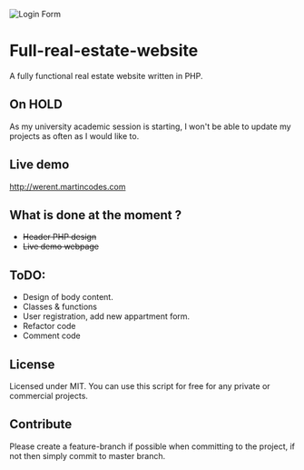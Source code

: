 ![Login Form](http://i.imgur.com/aQDF4lV.png)

# Full-real-estate-website
A fully functional real estate website written in PHP.
## On HOLD
As my university academic session is starting, I won't be able to update my projects as often as I would like to.
## Live demo
http://werent.martincodes.com
## What is done at the moment ?
  * ~~Header PHP design~~
  * ~~Live demo webpage~~

## ToDO: 
  * Design of body content.
  * Classes & functions
  * User registration, add new appartment form.
  * Refactor code
  * Comment code
  
## License
Licensed under MIT. You can use this script for free for any private or commercial projects.
## Contribute
Please create a feature-branch if possible when committing to the project, if not then simply commit to master branch.
